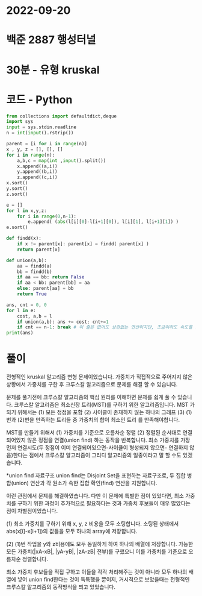 # 2022-09-20

# 백준 2887 행성터널

# 30분 - 유형 kruskal

# 코드 - Python

```python
from collections import defaultdict,deque
import sys
input = sys.stdin.readline
n = int(input().rstrip())

parent = [i for i in range(n)]
x , y, z = [], [], []
for i in range(n):
    a,b,c = map(int ,input().split())
    x.append((a,i))
    y.append((b,i))
    z.append((c,i))
x.sort()
y.sort()
z.sort()

e = []
for l in x,y,z:
    for i in range(0,n-1):
        e.append( (abs(l[i][0]-l[i+1][0]), l[i][1], l[i+1][1]) )
e.sort()

def findd(x):
    if x != parent[x]: parent[x] = findd( parent[x] )
    return parent[x]

def union(a,b):
    aa = findd(a)
    bb = findd(b)
    if aa == bb: return False
    if aa < bb: parent[bb] = aa
    else: parent[aa] = bb
    return True

ans, cnt = 0, 0
for l in e:
    cost, a,b = l
    if union(a,b): ans += cost; cnt+=1
    if cnt == n-1: break # 이 줄은 없어도 상관없는 연산이지만, 조금이라도 속도를 높이기 위해 작성했습니다.
print(ans)

```

# 풀이

전형적인 kruskal 알고리즘 변형 문제이었습니다.
가중치가 직접적으로 주어지지 않은 상황에서 가중치를 구한 후 크루스칼 알고리즘으로 문제를 해결 할 수 있습니다.

문제를 풀기전에 크루스칼 알고리즘의 핵심 원리를 이해하면 문제를 쉽게 풀 수 있습니다.
크루스칼 알고리즘은 최소신장 트리(MST)를 구하기 위한 알고리즘입니다.
MST 가 되기 위해서는 (1) 모든 정점을 포함 (2) 사이클이 존재하지 않는 하나의 그래프 (3) (1)번과 (2)번을 만족하는 트리들 중 가중치의 합이 최소인 트리
를 만족해야합니다.

MST를 만들기 위해서
(1) 가중치를 기준으로 오름차순 정렬
(2) 정렬된 순서대로 연결되어있지 않은 정점을 연결(union find)
하는 동작을 반복합니다.
최소 가중치를 가장 먼저 연결시도(두 정점이 이미 연결되어있으면-사이클이 형성되지 않으면- 연결하지 않음)한다는 점에서 크루스칼 알고리즘이 그리디 알고리즘의 일종이라고 말 할 수도 있겠습니다.

\*union find 자료구조
union find는 Disjoint Set을 표현하는 자료구조로, 두 집합 병합(union) 연산과 각 원소가 속한 집합 확인(find) 연산을 지원합니다.

이런 관점에서 문제를 해결하였습니다.
다만 이 문제에 특별한 점이 있었다면,
최소 가중치를 구하기 위한 과정이 추가적으로 필요하다는 것과
가중치 후보들이 매우 많았다는 점이 차별점이었습니다.

(1) 최소 가중치를 구하기 위해 x, y, z 비용을 모두 소팅합니다. 소팅된 상태에서 abs(x[i]-x[i+1])의 값들을 모두 하나의 array에 저장합니다.

(2) (1)번 작업을 y와 z비용에도 모두 동일하게 하여 하나의 배열에 저장합니다. 가능한 모든 가중치(|xA-xB|, |yA-yB|, |zA-zB| 전부)를 구했으니 이를 가중치를 기준으로 오름차순 정렬합니다.

최소 가중치 후보들을 직접 구하고
이들을 각각 처리해주는 것이 아니라 모두 하나의 배열에 넣어 union find한다는 것이 독특했을 뿐이지,
거시적으로 보았을때는 전형적인 크루스칼 알고리즘의 동작방식을 띄고 있었습니다.
